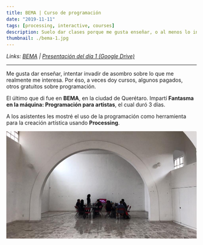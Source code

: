 ```yaml
---
title: BEMA | Curso de programación
date: "2019-11-11"
tags: [processing, interactive, courses]
description: Suelo dar clases porque me gusta enseñar, o al menos lo intento.
thumbnail: ./bema-1.jpg
---
```


<div class='md-link'>

_Links:
[BEMA](https://derivelab.org/proyecto/bema/) |
[Presentación del día 1 (Google Drive)](https://docs.google.com/presentation/d/1j1E7KgyOnQeYvUUb-sMj158kkEOp7Xd3TGaVYhnrWiE/edit?usp=sharing)_

</div>

<hr>

Me gusta dar enseñar, intentar invadir de asombro sobre lo que me realmente me interesa. Por éso, a veces doy cursos, algunos pagados, otros gratuitos sobre programación.

El último que di fue en **BEMA**, en la ciudad de Querétaro. Impartí **Fantasma en la máquina: Programación para artistas**, el cual duró 3 días.

A los asistentes les mostré el uso de la programación como herramienta para la creación artística usando **Processing**.

![BEMA Clases Animanoir Óscar A. Montiel VR](bema-2.jpg)
